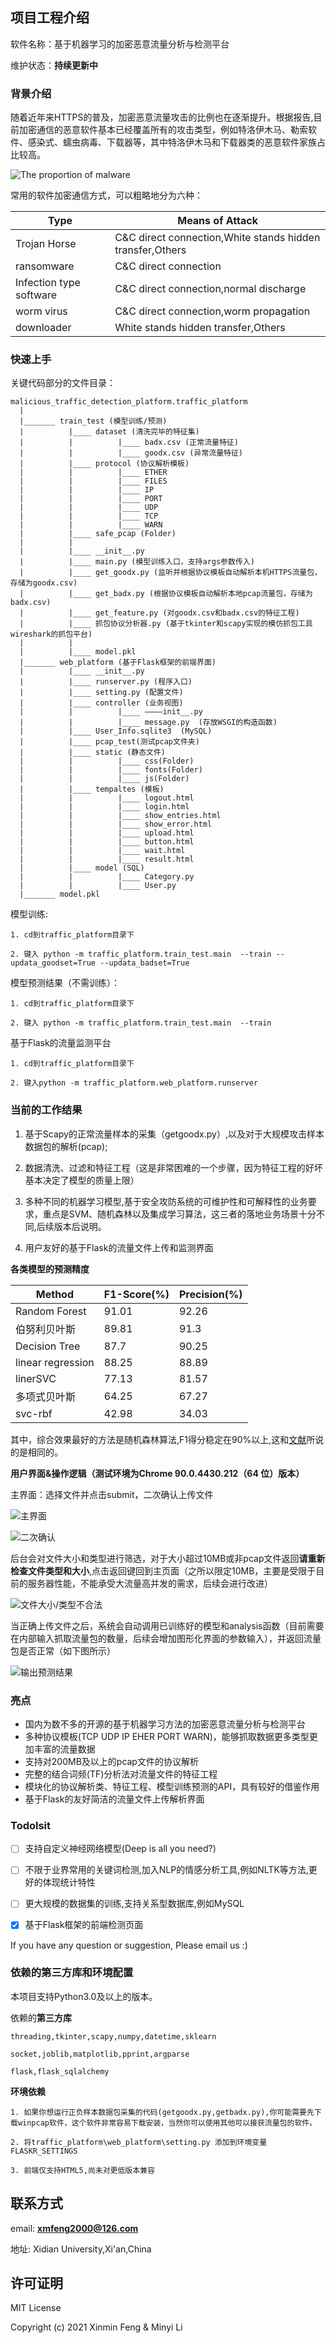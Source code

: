 项目工程介绍
----------
软件名称：基于机器学习的加密恶意流量分析与检测平台

维护状态：**持续更新中**

### 背景介绍

随着近年来HTTPS的普及，加密恶意流量攻击的比例也在逐渐提升。根据报告,目前加密通信的恶意软件基本已经覆盖所有的攻击类型，例如特洛伊木马、勒索软件、感染式、蠕虫病毒、下载器等，其中特洛伊木马和下载器类的恶意软件家族占比较高。

 ![The proportion of malware](ImageForReadme/PieChart.png)

常用的软件加密通信方式，可以粗略地分为六种：

|Type|Means of Attack|
|-------|--------|
|Trojan Horse|C&C direct connection,White stands hidden transfer,Others|
|ransomware|C&C direct connection|
|Infection type software|C&C direct connection,normal discharge|
|worm virus|C&C direct connection,worm propagation|
|downloader|White stands hidden transfer,Others|


### 快速上手

关键代码部分的文件目录：

```
malicious_traffic_detection_platform.traffic_platform
  |
  |_______ train_test (模型训练/预测)   
  |          |____ dataset (清洗完毕的特征集)
  |          |          |____ badx.csv (正常流量特征)
  |          |          |____ goodx.csv (异常流量特征)
  |          |____ protocol (协议解析模板)
  |          |          |____ ETHER
  |          |          |____ FILES
  |          |          |____ IP
  |          |          |____ PORT
  |          |          |____ UDP
  |          |          |____ TCP
  |          |          |____ WARN
  |          |____ safe_pcap (Folder)
  |          |
  |          |____ __init__.py
  |          |____ main.py (模型训练入口，支持args参数传入)
  |          |____ get_goodx.py (监听并根据协议模板自动解析本机HTTPS流量包，存储为goodx.csv)
  |          |____ get_badx.py (根据协议模板自动解析本地pcap流量包，存储为badx.csv)
  |          |____ get_feature.py (对goodx.csv和badx.csv的特征工程)
  |          |____ 抓包协议分析器.py (基于tkinter和scapy实现的模仿抓包工具wireshark的抓包平台)
  |          |
  |          |____ model.pkl
  |_______ web_platform (基于Flask框架的前端界面)
  |          |____ __init__.py
  |          |____ runserver.py (程序入口)
  |          |____ setting.py (配置文件)
  |          |____ controller (业务视图)
  |          |          |____ ————init__.py
  |          |          |____ message.py  (存放WSGI的构造函数)
  |          |____ User_Info.sqlite3  (MySQL)
  |          |____ pcap_test(测试pcap文件夹)
  |          |____ static (静态文件)
  |          |          |____ css(Folder)
  |          |          |____ fonts(Folder)
  |          |          |____ js(Folder)
  |          |____ tempaltes (模板)
  |          |          |____ logout.html
  |          |          |____ login.html
  |          |          |____ show_entries.html
  |          |          |____ show_error.html
  |          |          |____ upload.html
  |          |          |____ button.html
  |          |          |____ wait.html
  |          |          |____ result.html
  |          |____ model (SQL)
  |          |          |____ Category.py
  |          |          |____ User.py
  |_______ model.pkl
```

模型训练:

    1. cd到traffic_platform目录下
    
    2. 键入 python -m traffic_platform.train_test.main  --train --updata_goodset=True --updata_badset=True
 
 模型预测结果（不需训练）：
 
    1. cd到traffic_platform目录下
    
    2. 键入 python -m traffic_platform.train_test.main  --train
    
 基于Flask的流量监测平台
 
    1. cd到traffic_platform目录下
    
    2. 键入python -m traffic_platform.web_platform.runserver
    
   
    
### 当前的工作结果

1. 基于Scapy的正常流量样本的采集（getgoodx.py）,以及对于大规模攻击样本数据包的解析(pcap);

2. 数据清洗、过滤和特征工程（这是非常困难的一个步骤，因为特征工程的好坏基本决定了模型的质量上限）

3. 多种不同的机器学习模型,基于安全攻防系统的可维护性和可解释性的业务要求，重点是SVM、随机森林以及集成学习算法，这三者的落地业务场景十分不同,后续版本后说明。

4. 用户友好的基于Flask的流量文件上传和监测界面

**各类模型的预测精度**

|Method|F1-Score(%)|Precision(%)|
|------|---------|-----|
|Random Forest|91.01|92.26|
|伯努利贝叶斯|89.81|91.3|
|Decision Tree|87.7|90.25|
|linear regression|88.25|88.89|
|linerSVC|77.13|81.57|
|多项式贝叶斯|64.25|67.27|
|svc-rbf|42.98|34.03|

其中，综合效果最好的方法是随机森林算法,F1得分稳定在90%以上,这和[文献](https://blog.riskivy.com/%e5%9f%ba%e4%ba%8e%e6%9c%ba%e5%99%a8%e5%ad%a6%e4%b9%a0%e7%9a%84%e6%81%b6%e6%84%8f%e8%bd%af%e4%bb%b6%e5%8a%a0%e5%af%86%e6%b5%81%e9%87%8f%e6%a3%80%e6%b5%8b/)所说的是相同的。

**用户界面&操作逻辑（测试环境为Chrome 90.0.4430.212（64 位）版本）**

主界面：选择文件并点击submit，二次确认上传文件

![主界面](ImageForReadme/PtSc1.png)

![二次确认](./ImageForReadme/PtSc2.png)


后台会对文件大小和类型进行筛选，对于大小超过10MB或非pcap文件返回**请重新检查文件类型和大小**,点击返回键回到主页面（之所以限定10MB，主要是受限于目前的服务器性能，不能承受大流量高并发的需求，后续会进行改进）

![文件大小/类型不合法](./ImageForReadme/PtSc3.png)

当正确上传文件之后，系统会自动调用已训练好的模型和analysis函数（目前需要在内部输入抓取流量包的数量，后续会增加图形化界面的参数输入），并返回流量包是否正常（如下图所示）

![输出预测结果](./ImageForReadme/PtSc4.png)

### 亮点

- 国内为数不多的开源的基于机器学习方法的加密恶意流量分析与检测平台
- 多种协议模板(TCP UDP IP EHER PORT WARN)，能够抓取数据更多类型更加丰富的流量数据
- 支持对200MB及以上的pcap文件的协议解析
- 完整的结合词频(TF)分析法对流量文件的特征工程
- 模块化的协议解析类、特征工程、模型训练预测的API，具有较好的借鉴作用
- 基于Flask的友好简洁的流量文件上传解析界面


### Todolsit

- [ ]  支持自定义神经网络模型(Deep is all you need?)
- [ ]  不限于业界常用的关键词检测,加入NLP的情感分析工具,例如NLTK等方法,更好的体现统计特性
- [ ]  更大规模的数据集的训练,支持关系型数据库,例如MySQL
- [x]  基于Flask框架的前端检测页面


If you have any question or suggestion, Please email us :)

### 依赖的第三方库和环境配置


本项目支持Python3.0及以上的版本。

依赖的**第三方库**

```buildoutcfg
threading,tkinter,scapy,numpy,datetime,sklearn

socket,joblib,matplotlib,pprint,argparse

flask,flask_sqlalchemy

```

**环境依赖**


 ```
1. 如果你想运行正负样本数据包采集的代码(getgoodx.py,getbadx.py),你可能需要先下载winpcap软件，这个软件非常容易下载安装，当然你可以使用其他可以接获流量包的软件。

2. 将traffic_platform\web_platform\setting.py 添加到环境变量 FLASKR_SETTINGS

3. 前端仅支持HTML5,尚未对更低版本兼容

```


联系方式
-----------
email: **xmfeng2000@126.com**

地址: Xidian University,Xi'an,China


许可证明
-------
MIT License

Copyright (c) 2021 Xinmin Feng & Minyi Li